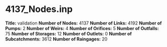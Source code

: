 # 4137_Nodes.inp
**Title:** validation
**Number of Nodes:** 4137
**Number of Links:** 4192
**Number of Pumps:** 2
**Number of Weirs:** 4
**Number of Orifices:** 5
**Number of Outfalls:** 75
**Number of Storages:** 12
**Number of Outlets:** 0
**Number of Subcatchments:** 3612
**Number of Raingages:** 20
